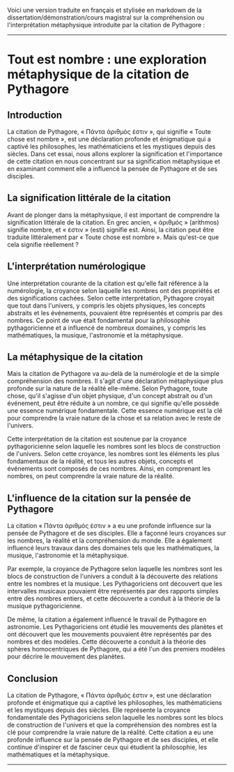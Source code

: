 Voici une version traduite en français et stylisée en markdown de la dissertation/démonstration/cours magistral sur la compréhension ou l'interprétation métaphysique introduite par la citation de Pythagore :

---

# Tout est nombre : une exploration métaphysique de la citation de Pythagore

## Introduction

La citation de Pythagore, « Πάντα ἀριθμός ἐστιν », qui signifie « Toute chose est nombre », est une déclaration profonde et énigmatique qui a captivé les philosophes, les mathématiciens et les mystiques depuis des siècles. Dans cet essai, nous allons explorer la signification et l'importance de cette citation en nous concentrant sur sa signification métaphysique et en examinant comment elle a influencé la pensée de Pythagore et de ses disciples.

## La signification littérale de la citation

Avant de plonger dans la métaphysique, il est important de comprendre la signification littérale de la citation. En grec ancien, « ἀριθμός » (arithmos) signifie nombre, et « ἐστιν » (esti) signifie est. Ainsi, la citation peut être traduite littéralement par « Toute chose est nombre ». Mais qu'est-ce que cela signifie réellement ?

## L'interprétation numérologique

Une interprétation courante de la citation est qu'elle fait référence à la numérologie, la croyance selon laquelle les nombres ont des propriétés et des significations cachées. Selon cette interprétation, Pythagore croyait que tout dans l'univers, y compris les objets physiques, les concepts abstraits et les événements, pouvaient être représentés et compris par des nombres. Ce point de vue était fondamental pour la philosophie pythagoricienne et a influencé de nombreux domaines, y compris les mathématiques, la musique, l'astronomie et la métaphysique.

## La métaphysique de la citation

Mais la citation de Pythagore va au-delà de la numérologie et de la simple compréhension des nombres. Il s'agit d'une déclaration métaphysique plus profonde sur la nature de la réalité elle-même. Selon Pythagore, toute chose, qu'il s'agisse d'un objet physique, d'un concept abstrait ou d'un événement, peut être réduite à un nombre, ce qui signifie qu'elle possède une essence numérique fondamentale. Cette essence numérique est la clé pour comprendre la vraie nature de la chose et sa relation avec le reste de l'univers.

Cette interprétation de la citation est soutenue par la croyance pythagoricienne selon laquelle les nombres sont les blocs de construction de l'univers. Selon cette croyance, les nombres sont les éléments les plus fondamentaux de la réalité, et tous les autres objets, concepts et événements sont composés de ces nombres. Ainsi, en comprenant les nombres, on peut comprendre la vraie nature de la réalité.

## L'influence de la citation sur la pensée de Pythagore

La citation « Πάντα ἀριθμός ἐστιν » a eu une profonde influence sur la pensée de Pythagore et de ses disciples. Elle a façonné leurs croyances sur les nombres, la réalité et la compréhension du monde. Elle a également influencé leurs travaux dans des domaines tels que les mathématiques, la musique, l'astronomie et la métaphysique.

Par exemple, la croyance de Pythagore selon laquelle les nombres sont les blocs de construction de l'univers a conduit à la découverte des relations entre les nombres et la musique. Les Pythagoriciens ont découvert que les intervalles musicaux pouvaient être représentés par des rapports simples entre des nombres entiers, et cette découverte a conduit à la théorie de la musique pythagoricienne.

De même, la citation a également influencé le travail de Pythagore en astronomie. Les Pythagoriciens ont étudié les mouvements des planètes et ont découvert que les mouvements pouvaient être représentés par des nombres et des modèles. Cette découverte a conduit à la théorie des sphères homocentriques de Pythagore, qui a été l'un des premiers modèles pour décrire le mouvement des planètes.

## Conclusion

La citation de Pythagore, « Πάντα ἀριθμός ἐστιν », est une déclaration profonde et énigmatique qui a captivé les philosophes, les mathématiciens et les mystiques depuis des siècles. Elle représente la croyance fondamentale des Pythagoriciens selon laquelle les nombres sont les blocs de construction de l'univers et que la compréhension des nombres est la clé pour comprendre la vraie nature de la réalité. Cette citation a eu une profonde influence sur la pensée de Pythagore et de ses disciples, et elle continue d'inspirer et de fasciner ceux qui étudient la philosophie, les mathématiques et la métaphysique.

---